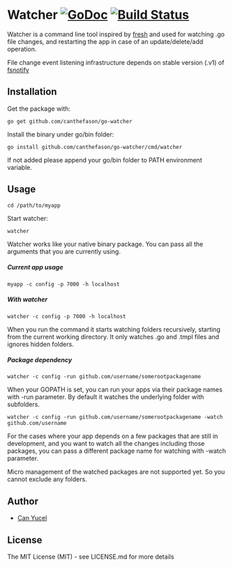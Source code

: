 Watcher [![GoDoc](https://godoc.org/github.com/canthefason/go-watcher?status.svg)](https://godoc.org/github.com/canthefason/go-watcher) [![Build Status](https://travis-ci.org/canthefason/go-watcher.svg?branch=master)](https://travis-ci.org/canthefason/go-watcher)
=======

Watcher is a command line tool inspired by [fresh](https://github.com/pilu/fresh) and used for watching .go file changes, and restarting the app in case of an update/delete/add operation.

File change event listening infrastructure depends on stable version (.v1) of [fsnotify](https://github.com/go-fsnotify/fsnotify)

## Installation

  Get the package with:

  `go get github.com/canthefason/go-watcher`

  Install the binary under go/bin folder:

  `go install github.com/canthefason/go-watcher/cmd/watcher`

  If not added please append your go/bin folder to PATH environment variable.

## Usage

  `cd /path/to/myapp`

Start watcher:

  `watcher`

Watcher works like your native binary package. You can pass all the arguments that you are currently using.

##### Current app usage
  `myapp -c config -p 7000 -h localhost`

##### With watcher
  `watcher -c config -p 7000 -h localhost`

When you run the command it starts watching folders recursively, starting from the current working directory. It only watches .go and .tmpl files and ignores hidden folders.

##### Package dependency
  `watcher -c config -run github.com/username/somerootpackagename`

When your GOPATH is set, you can run your apps via their package names with -run parameter. By default it watches the underlying folder with subfolders.

  `watcher -c config -run github.com/username/somerootpackagename -watch github.com/username`

For the cases where your app depends on a few packages that are still in development, and you want to watch all the changes including those packages, you can pass a different package name for watching with -watch parameter.

Micro management of the watched packages are not supported yet. So you cannot exclude any folders.

## Author

* [Can Yucel](http://canthefason.com)

## License

The MIT License (MIT) - see LICENSE.md for more details


